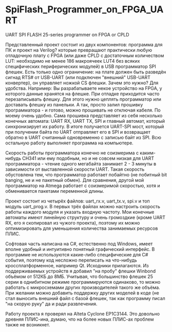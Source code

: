 # SpiFlash_Programmer_on_FPGA_UART
UART SPI FLASH 25-series programmer on FPGA or CPLD

Представленный проект состоит из двух компонентов: программа для ПК и проект на Verilog? которые превращают практически любую отладочную плату с FPGA (или даже CPLD с достаточным количеством LUT: необходимо не менее 186 макроячеек LUT4 без всяких специфических периферических модулей) в USB программатор SPI флешек. Есть только одно ограничение: на плате должен быть разведён сигнад RTS# от USB-UART (или подключен "внешний" USB-UART конвертер), он управляет ножкой CS флешки.
Зачем это нужно? Для удобства. Например: Вы разрабатываете некое устройство на FPGA, у которого данные хранятся на флешке. При отладке приходится часто перезаписывать флешку. Для этого нужно цеплять программатор или доставать флешку из панельки. А так, просто залил прошивку программатора - и готово, можно прошивать не отключая кабеля. По моему очень удобно.
Сама прошивка представляет из себя несколько конечных автомата: UART RX, UART TX, SPI и главный автомат, который синхронизирует их работу. В итоге получается UART-SPI мост, который при получении байта по UART отправляет его в SPI и возвращает обратно в UART считанный одновременно с записью байт из SPI. Всю остальную работу выполняет программа на компьютере.

Скорость работы программатора конечно не соизмерима с каким-нибудь CH341 или ему подобным, но и не совсем низкая для UART программатора - чтение одного мегабайта занимает 2 - 3 минуты в зависимости от выставленной скорости UART. Такая скорость обустовлена тем, что программатор работает побайтно (не побитный bit banging, не и не пакетный обмен). Для сравнения, другой мой программатор на Atmega работает с соизмеримой скоростью, хотя и обменивается пакетами переменной длины.

Проект состоит из четырёх файлов: uart_rx.v, uart_tx.v, spi.v и топ модуль uart_prog.v. В первых трёх файлах можно настроить скорость работы каждого модуля и указать входную частоту. Мои конечные автоматы имеют линейную структуру и очень громоздкие (кроме UART RX, его я скопировал из чужого проекта), поэтому их можно оптимизировать для уменьшения количества занимаемых ресурсов ПЛИС. 

Софтовая часть написана на C#, естественно под Windows, имеет вполне удобный и интуитивно понятный графический интерфейс. В программе не используются какие-либо специфические для C# события, поэтому код несложно переписать на что-нибудь кроссплатформенное, например Qt. Исходники прилагаются. Из поддерживаемых устройств я добавил "на пробу" флешки Winbond объёмом от 512КБ до 8МБ. Учитывая, что большинство флешек 25 серии в однибитном режиме программируются одинаково, то можно работать с микросхемами других производителей такого же объёма. При желании можно добавить поддержку других моделей в коде (не стал выносить внешний файл с базой флешек, так как программу писал "на скорую руку" да и ради развлечения.

Работу проекта я проверял на Alteta Cyclone EP1C3144. Это довольно древняя ПЛИС-ина, думаю, что на более новых ПЛИС-ах проблем также не возникнет.

